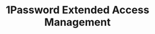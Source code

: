 ---
description: Secure every sign-in for every app on every device.
episode: 594
link: https://1password.com/unplugged
shortname: 1password.com-lup
title: 1Password Extended Access Management
---